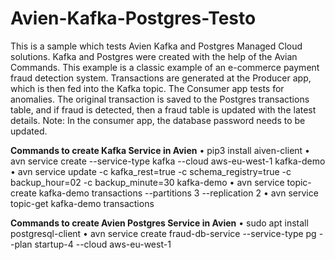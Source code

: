 # Avien-Kafka-Postgres-Testo

This is a sample which tests Avien Kafka and Postgres Managed Cloud solutions.
Kafka and Postgres were created with the help of the Avian Commands.
This example is a classic example of an e-commerce payment fraud detection system.
Transactions are generated at the Producer app, which is then fed into the Kafka topic. The Consumer app tests for anomalies. 
The original transaction is saved to the Postgres transactions table, and if fraud is detected, then a fraud table is updated with the latest details.
Note: In the consumer app, the database password needs to be updated. 

**Commands to create Kafka Service in Avien**
•	pip3 install aiven-client
•	avn service create --service-type kafka --cloud aws-eu-west-1  kafka-demo
•	avn service update -c kafka_rest=true -c schema_registry=true -c backup_hour=02 -c backup_minute=30 kafka-demo
•	avn service topic-create kafka-demo transactions --partitions 3 --replication 2 
•	avn service topic-get kafka-demo transactions

**Commands to create Avien Postgres Service in Avien**
•	sudo apt install postgresql-client
•	avn service create fraud-db-service --service-type pg  --plan startup-4 --cloud aws-eu-west-1


